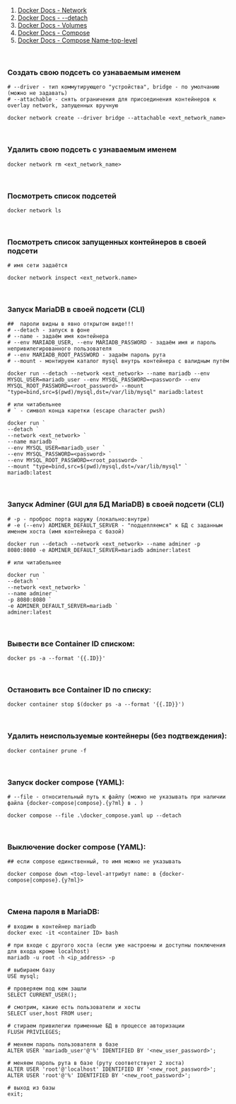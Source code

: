 1. [Docker Docs - Network](https://docs.docker.com/reference/cli/docker/network/create/)
2. [Docker Docs - --detach](https://docs.docker.com/reference/cli/docker/container/run/#detach)
3. [Docker Docs - Volumes](https://docs.docker.com/storage/volumes/#start-a-container-with-a-volume)
4. [Docker Docs - Compose](https://docs.docker.com/reference/cli/docker/compose/)
4. [Docker Docs - Compose Name-top-level](https://docs.docker.com/compose/compose-file/04-version-and-name/#name-top-level-element)
<br>

### Создать свою подсеть со узнаваемым именем

    # --driver - тип коммутирующего "устройства", bridge - по умолчанию (можно не задавать)
    # --attachable - снять ограничения для присоединения контейнеров к overlay network, запущенных вручную

    docker network create --driver bridge --attachable <ext_network_name>
<br>

### Удалить свою подсеть с узнаваемым именем
    
    docker network rm <ext_network_name>
<br>

### Посмотреть список подсетей

    docker network ls
<br>

### Посмотреть список запущенных контейнеров в своей подсети
    
    # имя сети задаётся 

    docker network inspect <ext_network.name>
<br>

### Запуск MariaDB в своей подсети (CLI)
    ##  пароли видны в явно открытом виде!!!
    # --detach - запуск в фоне
    # --name - задаём имя контейнера
    # --env MARIADB_USER, --env MARIADB_PASSWORD - задаём имя и пароль непривилегированного пользователя
    # --env MARIADB_ROOT_PASSWORD - задаём пароль рута
    # --mount - монтируем каталог mysql внутрь контейнера с валидным путём

    docker run --detach --network <ext_network> --name mariadb --env MYSQL_USER=mariadb_user --env MYSQL_PASSWORD=<password> --env MYSQL_ROOT_PASSWORD=<root_password> --mount "type=bind,src=$(pwd)/mysql,dst=/var/lib/mysql" mariadb:latest

    # или читабельнее
    # ` - символ конца каретки (escape character pwsh)

    docker run `
    --detach `
    --network <ext_network> `
    --name mariadb `
    --env MYSQL_USER=mariadb_user `
    --env MYSQL_PASSWORD=<password> `
    --env MYSQL_ROOT_PASSWORD=<root_password> `
    --mount "type=bind,src=$(pwd)/mysql,dst=/var/lib/mysql" `
    mariadb:latest
<br>

### Запуск Adminer (GUI для БД MariaDB) в своей подсети (CLI)

    # -p - проброс порта наружу (локально:внутри)
    # -e (--env) ADMINER_DEFAULT_SERVER - "подцепляемся" к БД с заданным именем хоста (имя контейнера с базой)

    docker run --detach --network <ext_network> --name adminer -p 8080:8080 -e ADMINER_DEFAULT_SERVER=mariadb adminer:latest

    # или читабельнее

    docker run `
    --detach `
    --network <ext_network> `
    --name adminer `
    -p 8080:8080 `
    -e ADMINER_DEFAULT_SERVER=mariadb `
    adminer:latest
<br>

### Вывести все Container ID списком:
    
    docker ps -a --format '{{.ID}}'
<br>

### Остановить все Container ID по списку:

    docker container stop $(docker ps -a --format '{{.ID}}')
<br>

### Удалить неиспользуемые контейнеры (без подтвеждения):

    docker container prune -f
<br>

### Запуск docker compose (YAML):

    # --file - относительный путь к файлу (можно не указывать при наличии файла {docker-compose|compose}.{y?ml} в . )
    
    docker compose --file .\docker_compose.yaml up --detach
<br>

### Выключение docker compose (YAML):

    ## если compose единственный, то имя можно не указывать

    docker compose down <top-level-аттрибут name: в {docker-compose|compose}.{y?ml}>
<br>

### Смена пароля в MariaDB:

    # входим в контейнер mariadb
    docker exec -it <container ID> bash

    # при входе с другого хоста (если уже настроены и доступны поключения для входа кроме localhost)
    mariadb -u root -h <ip_address> -p

    # выбираем базу
    USE mysql;

    # проверяем под кем зашли
    SELECT CURRENT_USER();

    # смотрим, какие есть пользователи и хосты
    SELECT user,host FROM user;

    # стираем привилегии применные БД в процессе авторизации
    FLUSH PRIVILEGES;

    # меняем пароль пользователя в базе
    ALTER USER 'mariadb_user'@'%' IDENTIFIED BY '<new_user_password>';

    # меняем пароль рута в базе (руту соответствует 2 хоста)
    ALTER USER 'root'@'localhost' IDENTIFIED BY '<new_root_password>';
    ALTER USER 'root'@'%' IDENTIFIED BY '<new_root_password>';

    # выход из базы
    exit; 
